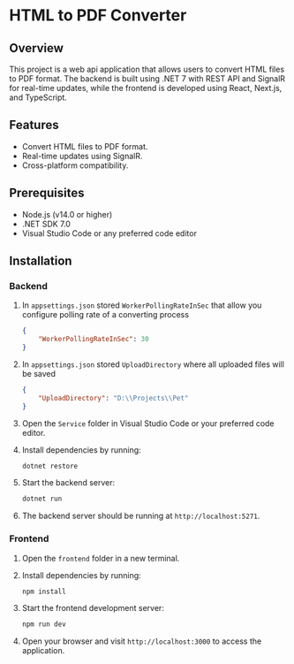 # HTML to PDF Converter

## Overview

This project is a web api application that allows users to convert HTML files to PDF format. The backend is built using .NET 7 with REST API and SignalR for real-time updates, while the frontend is developed using React, Next.js, and TypeScript.

## Features

- Convert HTML files to PDF format.
- Real-time updates using SignalR.
- Cross-platform compatibility.

## Prerequisites

- Node.js (v14.0 or higher)
- .NET SDK 7.0
- Visual Studio Code or any preferred code editor

## Installation

### Backend
1. In `appsettings.json` stored `WorkerPollingRateInSec` that allow you configure polling rate of a converting process

    ```json
    {
        "WorkerPollingRateInSec": 30
    }
    ```

2. In `appsettings.json` stored `UploadDirectory` where all uploaded files will be saved

    ```json
    {
        "UploadDirectory": "D:\\Projects\\Pet"
    }
    ```

3. Open the `Service` folder in Visual Studio Code or your preferred code editor.

4. Install dependencies by running:

    ```bash
    dotnet restore
    ```

5. Start the backend server:

    ```bash
    dotnet run
    ```

6. The backend server should be running at `http://localhost:5271`.

### Frontend

1. Open the `frontend` folder in a new terminal.
2. Install dependencies by running:

    ```bash
    npm install
    ```

3. Start the frontend development server:

    ```bash
    npm run dev
    ```

4. Open your browser and visit `http://localhost:3000` to access the application.

